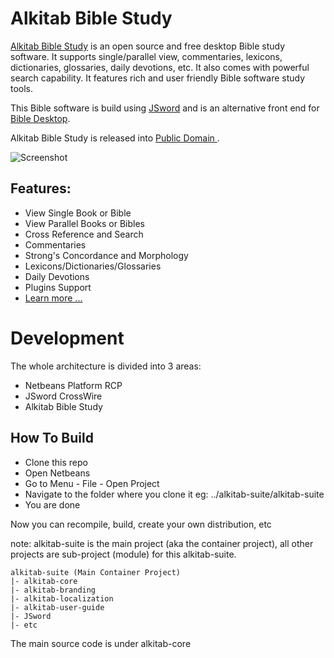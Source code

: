 # Alkitab Bible Study

[Alkitab Bible Study](https://www.kiyut.com/products/alkitab/index.php) is an open source and free desktop Bible study software. It supports single/parallel view, commentaries, lexicons, dictionaries, glossaries, daily devotions, etc. It also comes with powerful search capability. It features rich and user friendly Bible software study tools.

This Bible software is build using [JSword](http://www.crosswire.org/jsword/) and is an alternative front end for [Bible Desktop](http://www.crosswire.org/bibledesktop/).

Alkitab Bible Study is released into [Public Domain ](https://github.com/tonny-kohar/alkitab-suite/blob/master/alkitab-suite/legal/LICENSE.alkitab.txt).

![Screenshot](https://www.kiyut.com/products/alkitab/alkitab.png)

## Features:

* View Single Book or Bible
* View Parallel Books or Bibles
* Cross Reference and Search
* Commentaries
* Strong's Concordance and Morphology
* Lexicons/Dictionaries/Glossaries
* Daily Devotions
* Plugins Support
* [Learn more ...](https://www.kiyut.com/products/alkitab/features.php)

# Development

The whole architecture is divided into 3 areas:
* Netbeans Platform RCP
* JSword CrossWire
* Alkitab Bible Study

## How To Build

* Clone this repo
* Open Netbeans 
* Go to Menu - File - Open Project
* Navigate to the folder where you clone it eg: ../alkitab-suite/alkitab-suite
* You are done

Now you can recompile, build, create your own distribution, etc

note: alkitab-suite is the main project (aka the container project),
all other projects are sub-project (module) for this alkitab-suite.
```
alkitab-suite (Main Container Project)
|- alkitab-core
|- alkitab-branding
|- alkitab-localization
|- alkitab-user-guide
|- JSword
|- etc
```

The main source code is under alkitab-core
